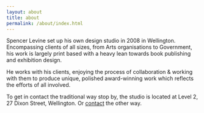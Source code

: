 ```yaml
---
layout: about
title: about
permalink: /about/index.html
---
```


Spencer Levine set up his own design studio in 2008 in Wellington. Encompassing clients of all sizes, from Arts organisations to Government, his work is largely print based with a heavy lean towards book publishing and exhibition design.

He works with his clients, enjoying the process of collaboration & working with them to produce unique, polished award-winning work which reflects the efforts of all involved.

To get in contact the traditional way stop by, the studio is located at Level 2, 27 Dixon Street, Wellington. Or [contact](mailto:spence@spencerlevine.co.nz) the other way.
